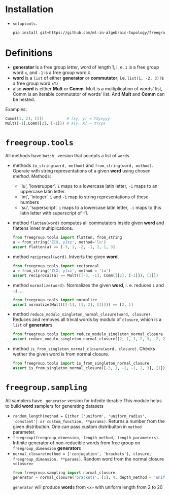 # Installation

- `setuptools`.
    ```bash
    pip install git+https://github.com/ml-in-algebraic-topology/freegroup
    ```

# Definitions

- **generator** is a free group *letter*, word of length 1, i. e. `1` is a free group word `x`, and `-1` is a free group word `X`
- **word** is a `list` of either **generator** or **commutator**, i.e. `list(1, -2, 3)` is a free group word `xYz`
- also **word** is either **Mult** or **Comm**. Mult is a multiplication of words' list, Comm is an iterable commutator of words' list. And **Mult** and **Comm** can be nested. 

Examples:
```py
Comm([1, 2], [2])          # [xy, y] = YXyxyyy
Mult([-1],Comm([2], [-1])) # X[y, X] = XYxyX
```

# `freegroup.tools`
All methods have `batch_` version that accepts a list of `word`s
- methods `to_string(word, method)` and `from_string(word, method)`. Operate with string representations of a given **word** using chosen *method*. Methods: 
    - 'lu', 'lowerupper'. `i` maps to a lowercase latin letter, `-i` maps to an uppercase latin letter.
    - 'int', 'integer'. `i` and `-i` map to string representations of these numbers
    - 'su', 'superscript'. `i` maps to a lowercase latin letter, `-i` maps to this latin letter with superscript of -1.

- method `flatten(word)` computes all commutators inside given **word** and flattens inner multiplications.
    ```py
    from freegroup.tools import flatten, from_string
    a = from_string('Z[X, y]xz', method='lu')
    assert flatten(a) == [-3, 1, -2, -1, 2, 1, 3]
    ``` 
- method `reciprocal(word)`. Intverts the given **word**.
  ```py
  from freegroup.tools import reciprocal
  a = from_string('Z[X, y]xz', method = 'lu')
  assert reciprocal(a) == Mult([[-3, -1], Comm([[2], [-1]]), [3]])
  ```
 - method `normalize(word)`. Normalizes the given **word**, i. e. reduces `i` and `-i`, ...
    ```py
    from freegroup.tools import normalize
    assert normalize(Mult([[-1], [1, 2], [1]])) == [2, 1]
    ```
 - method `reduce_modulo_singleton_normal_closure(word, closure)`. Reduces and removes all trivial words by modulo of `closure`, which is a `list` of **generator**s
    ```py
    from freegroup.tools import reduce_modulo_singleton_normal_closure
    assert reduce_modulo_singleton_normal_closure([2, 1, 1, 2, 3, -2, 2, 3, 1, 1], [1, 2, 3]) == [2, 1, -2, 1]
    ```
- method `is_from_singleton_normal_closure(word, closure)`. Checks wether the given word is from normal closure.
  ```py
  from freegroup.tools import is_from_singleton_normal_closure
  assert is_from_singleton_normal_closure([-3, 1, -2, -1, 2, 3], [1]) == True
  ```

# `freegroup.sampling`
All samplers have `_generator` version for infinite iterable
This module helps to build **word** samplers for generating datasets
- `random_length(method = Either ['uniform', 'uniform_radius', 'constant'] or custom_function, **params)`. Returns a number from the given distribution. One can pass custom distribuiton in `method` parameter.
- `freegroup(freegroup_dimension, length_method, length_parameters)`. Infinite generator of non-reducible words from free group on `freegroup_dimension` **generator**s
- `normal_closure(method = ['conjugation', 'brackets'], closure, freegroup_dimension, **params)`. Random word from the normal closure `<closure>`
  ```py
  from freegroup.sampling import normal_closure
  generator = normal_closure('brackets', [1], 4, depth_method = 'uniform', depth_parameters = {'radius': 10}, proba_conjugation = 0.7)  
  ```
  `generator` will produce **word**s from `<x>` with uniform length from 2 to 20
